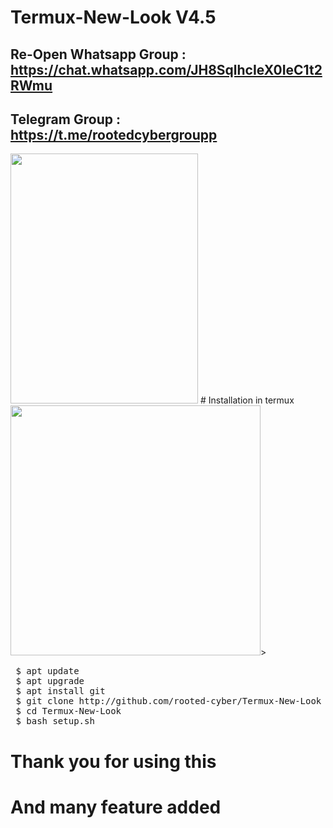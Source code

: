 # Termux-New-Look V4.5
## Re-Open Whatsapp Group : https://chat.whatsapp.com/JH8SqlhcIeX0IeC1t2RWmu

## Telegram Group : https://t.me/rootedcybergroupp


<img src="https://github.com/rooted-cyber/Termux-New-Look/raw/master/images/Look1.png" style="width:300px;height:400px;">
# Installation in termux
<img src="https://github.com/rooted-cyber/Termux-New-Look/raw/master/images/Look2.png" style="width:400px;heigt:200px;">></img>
 <pre> $ apt update
 $ apt upgrade
 $ apt install git
 $ git clone http://github.com/rooted-cyber/Termux-New-Look
 $ cd Termux-New-Look
 $ bash setup.sh</pre>

# Thank you for using this
# And many feature added
